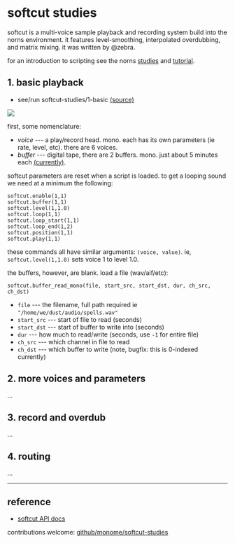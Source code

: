 # softcut studies

softcut is a multi-voice sample playback and recording system build into the norns environment. it features level-smoothing, interpolated overdubbing, and matrix mixing. it was written by @zebra.

for an introduction to scripting see the norns [studies](https://monome.org/docs/norns/study-1/) and [tutorial](https://llllllll.co/t/norns-tutorial/23241).

## 1. basic playback

* see/run softcut-studies/1-basic [(source)](https://github.com/monome/softcut-studies/blob/master/1-basics.lua)

![](https://raw.githubusercontent.com/monome/softcut-studies/master/lib/1-basics.png)

first, some nomenclature:

- _voice_ --- a play/record head. mono. each has its own parameters (ie rate, level, etc). there are 6 voices.
- _buffer_ --- digital tape, there are 2 buffers. mono. just about 5 minutes each [(currently)](https://github.com/monome/norns/blob/master/crone/src/SoftCutClient.h#L19).

softcut parameters are reset when a script is loaded. to get a looping sound we need at a minimum the following:

```
softcut.enable(1,1)
softcut.buffer(1,1)
softcut.level(1,1.0)
softcut.loop(1,1)
softcut.loop_start(1,1)
softcut.loop_end(1,2)
softcut.position(1,1)
softcut.play(1,1)
```

these commands all have similar arguments: `(voice, value)`. ie, `softcut.level(1,1.0)` sets voice 1 to level 1.0.

the buffers, however, are blank. load a file (wav/aif/etc):

```
softcut.buffer_read_mono(file, start_src, start_dst, dur, ch_src, ch_dst)
```

- `file` --- the filename, full path required ie `"/home/we/dust/audio/spells.wav"`
- `start_src` --- start of file to read (seconds)
- `start_dst` --- start of buffer to write into (seconds)
- `dur` --- how much to read/write (seconds, use `-1` for entire file)
- `ch_src` --- which channel in file to read
- `ch_dst` --- which buffer to write (note, bugfix: this is 0-indexed currently)


## 2. more voices and parameters

...

## 3. record and overdub

...

## 4. routing

...

---

## reference

- [softcut API docs](https://monome.github.io/norns/doc/modules/softcut.html)

contributions welcome: [github/monome/softcut-studies](https://github.com/monome/softcut-studies)

